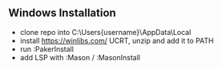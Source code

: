 ## Windows Installation
- clone repo into C:\Users\{username}\AppData\Local
- install https://winlibs.com/ UCRT, unzip and add it to PATH
- run :PakerInstall
- add LSP with :Mason / :MasonInstall
